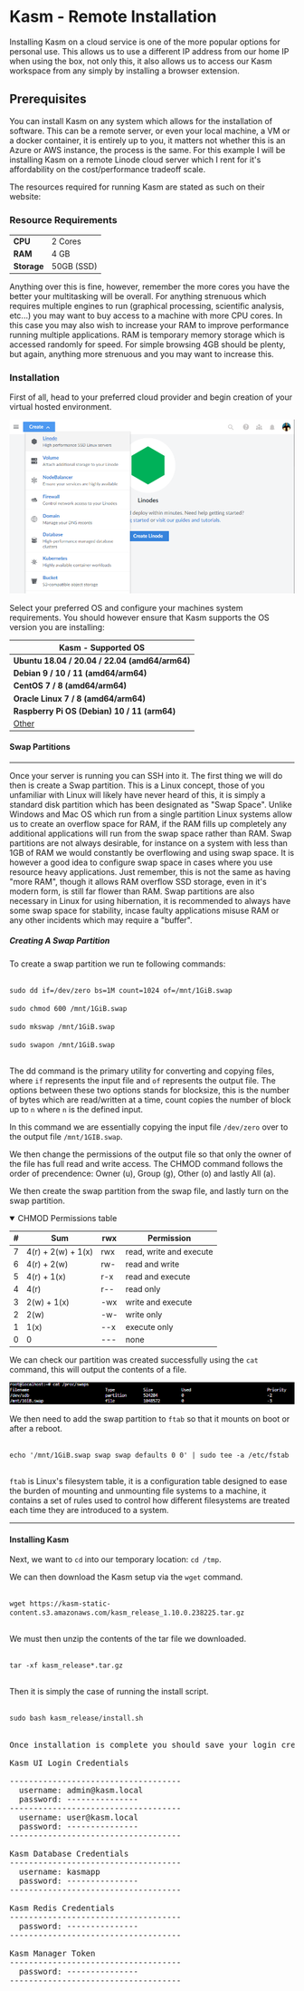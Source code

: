# Kasm - Remote Installation

Installing Kasm on a cloud service is one of the more popular options for personal use. This allows us to use a different IP address from our home IP when using the box, not only this, it also allows us to access our Kasm workspace from any simply by installing a browser extension.

## Prerequisites

You can install Kasm on any system which allows for the installation of software. This can be a remote server, or even your local machine, a VM or a docker container, it is entirely up to you, it matters not whether this is an Azure or AWS instance, the process is the same. For this example I will be installing Kasm on a remote Linode cloud server which I rent for it's affordability on the cost/performance tradeoff scale.

The resources required for running Kasm are stated as such on their
website:

### Resource Requirements

|   |   |
| --- | --- |
| __CPU__ | 2 Cores |
| __RAM__ | 4 GB |
| __Storage__ | 50GB (SSD) |

Anything over this is fine, however, remember the more cores you have the better your multitasking will be overall. For anything strenuous which requires multiple engines to run (graphical processing, scientific analysis, etc...) you may want to buy access to a machine with more CPU cores. In this case you may also wish to increase your RAM to improve performance running multiple applications. RAM is temporary memory storage which is accessed randomly for speed. For simple browsing 4GB should be plenty, but again, anything more strenuous and you may want to increase this.

### Installation

First of all, head to your preferred cloud provider and begin creation of your virtual hosted environment.

![Linode Create](./images/linodeCreate.png)

Select your preferred OS and configure your machines system requirements. You should however ensure that Kasm supports the OS version you are installing:

| Kasm - Supported OS  |
| --- |
| __Ubuntu 18.04 / 20.04 / 22.04 (amd64/arm64)__ |
| __Debian 9 / 10 / 11 (amd64/arm64)__ |
| __CentOS 7 / 8 (amd64/arm64)__ |
| __Oracle Linux 7 / 8 (amd64/arm64)__ |
| __Raspberry Pi OS (Debian) 10 / 11 (arm64)__ |
| [Other](https://kasmweb.com/docs/latest/how_to/other_operating_systems.html) |


#### Swap Partitions

<hr />

Once your server is running you can SSH into it. The first thing we will do then is create a Swap partition. This is a Linux concept, those of you unfamiliar with Linux will likely have never heard of this, it is simply a standard disk partition which has been designated as "Swap Space". Unlike Windows and Mac OS which run from a single partition Linux systems allow us to create an overflow space for RAM, if the RAM fills up completely any additional applications will run from the swap space rather than RAM. Swap partitions are not always desirable, for instance on a system with less than 1GB of RAM we would constantly be overflowing and using swap space. It is however a good idea to configure swap space in cases where you use resource heavy applications. Just remember, this is not the same as having "more RAM", though it allows RAM overflow SSD storage, even in it's modern form, is still far flower than RAM. Swap partitions are also necessary in Linux for using hibernation, it is recommended to always have some swap space for stability, incase faulty applications misuse RAM or any other incidents which may require a "buffer".

##### Creating A Swap Partition

To create a swap partition we run te following commands:

<pre>
<code>
sudo dd if=/dev/zero bs=1M count=1024 of=/mnt/1GiB.swap

sudo chmod 600 /mnt/1GiB.swap

sudo mkswap /mnt/1GiB.swap

sudo swapon /mnt/1GiB.swap
</code>
</pre>

The dd command is the primary utility for converting and copying files, where ````if```` represents the input file and ````of```` represents the output file. The options between these two options stands for blocksize, this is the number of bytes which are read/written at a time, count copies the number of block up to ```n``` where ````n```` is the defined input.

In this command we are essentially copying the input file ````/dev/zero```` over to the output file ````/mnt/1GIB.swap````.

We then change the permissions of the output file so that only the owner of the file has full read and write access. The CHMOD command follows the order of precendence: Owner (u), Group (g), Other (o) and lastly All (a).

We then create the swap partition from the swap file, and lastly turn on the swap partition.

<details open>
<summary>CHMOD Permissions table</summary>

| # | Sum | rwx | Permission |
| --- | --- | --- | --- |
| 7 | 4(r) + 2(w) + 1(x) | rwx | read, write and execute |
| 6 | 4(r) + 2(w) | rw- | read and write |
| 5 | 4(r) + 1(x) | r-x | read and execute |
| 4 | 4(r) | r-- | read only |
| 3 | 2(w) + 1(x) | -wx | write and execute |
| 2 | 2(w) | -w- | write only |
| 1 | 1(x) | --x | execute only |
| 0 | 0 | --- | none |

</details>

We can check our partition was created successfully using the ````cat```` command, this will output the contents of a file.

![CAT Swap Partition](./images/catSwapPartition.png)

We then need to add the swap partition to ````ftab```` so that it mounts on boot or after a reboot.

<pre>
<code>
echo '/mnt/1GiB.swap swap swap defaults 0 0' | sudo tee -a /etc/fstab
</code>
</pre>

````ftab```` is Linux's filesystem table, it is a configuration table designed to ease the burden of mounting and unmounting file systems to a machine, it contains a set of rules used to control how different filesystems are treated each time they are introduced to a system.

<hr />

#### Installing Kasm

Next, we want to ```cd``` into our temporary location: ```cd /tmp```.

We can then download the Kasm setup via the ```wget``` command.

<pre>
<code>
wget https://kasm-static-content.s3.amazonaws.com/kasm_release_1.10.0.238225.tar.gz
</code>
</pre>


We must then unzip the contents of the tar file we downloaded.

<pre>
<code>
tar -xf kasm_release*.tar.gz
</code>
</pre>

Then it is simply the case of running the install script.

<pre>
<code>
sudo bash kasm_release/install.sh
</code>

Once installation is complete you should save your login credentials:

Kasm UI Login Credentials

------------------------------------
  username: admin@kasm.local
  password: ---------------
------------------------------------
  username: user@kasm.local
  password: ---------------
------------------------------------

Kasm Database Credentials
------------------------------------
  username: kasmapp
  password: ---------------
------------------------------------

Kasm Redis Credentials
------------------------------------
  password: ---------------
------------------------------------

Kasm Manager Token
------------------------------------
  password: ---------------
------------------------------------

</pre>